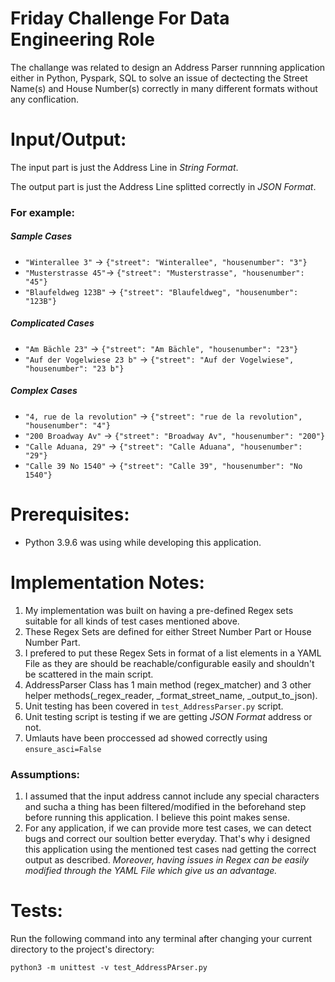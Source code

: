 # Friday Challenge For Data Engineering Role

The challange was related to design an Address Parser runnning application either in Python, Pyspark, SQL to solve an issue of dectecting the Street Name(s) and House Number(s) correctly in many different formats without any conflication.

# Input/Output:

The input part is just the Address Line in _String Format_.

The output part is just the Address Line splitted correctly in _JSON Format_.

### For example: 
##### Sample Cases
* `"Winterallee 3"` -> `{"street": "Winterallee", "housenumber": "3"}`
* `"Musterstrasse 45"`-> `{"street": "Musterstrasse", "housenumber": "45"}`
* `"Blaufeldweg 123B"` -> `{"street": "Blaufeldweg", "housenumber": "123B"}`
  
##### Complicated Cases
* `"Am Bächle 23"` -> `{"street": "Am Bächle", "housenumber": "23"}`
* `"Auf der Vogelwiese 23 b"` -> `{"street": "Auf der Vogelwiese", "housenumber": "23 b"}`

##### Complex Cases
* `"4, rue de la revolution"` -> `{"street": "rue de la revolution", "housenumber": "4"}`
* `"200 Broadway Av"` -> `{"street": "Broadway Av", "housenumber": "200"}`
* `"Calle Aduana, 29"` -> `{"street": "Calle Aduana", "housenumber": "29"}`
* `"Calle 39 No 1540"` -> `{"street": "Calle 39", "housenumber": "No 1540"}`

# Prerequisites:
- Python 3.9.6 was using while developing this application.

# Implementation Notes:
1. My implementation was built on having a pre-defined Regex sets suitable for all kinds of test cases mentioned above.
2. These Regex Sets are defined for either Street Number Part or House Number Part.
3. I prefered to put these Regex Sets in format of a list elements in a YAML File as they are should be reachable/configurable easily and shouldn't be scattered in the main script.
4. AddressParser Class has 1 main method (regex_matcher) and 3 other helper methods(_regex_reader, _format_street_name, _output_to_json).
5. Unit testing has been covered in `test_AddressParser.py` script.
6. Unit testing script is testing if we are getting _JSON Format_ address or not.
7. Umlauts have been proccessed ad showed correctly using  `ensure_asci=False`
### Assumptions:
1. I assumed that the input address cannot include any special characters and sucha a thing has been filtered/modified in the beforehand step before running this application. I believe this point makes sense.
2. For any application, if we can provide more test cases, we can detect bugs and correct our soultion better everyday. That's why i designed this application using the mentioned test cases nad getting the correct output as described. _Moreover, having issues in Regex can be easily modified through the YAML File which give us an advantage._

# Tests:
Run the following command into any terminal after changing your current directory to the project's directory:

`python3 -m unittest -v test_AddressPArser.py`